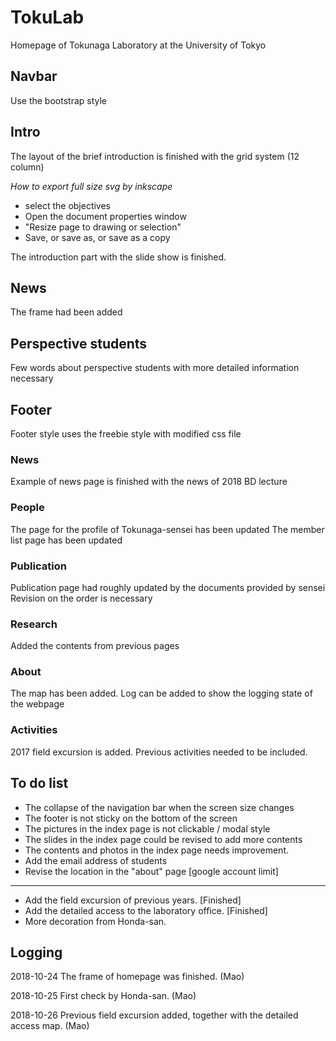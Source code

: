# TokuLab #

<!--
Author: Mao Ouyang
Date:   2018-01-26
Email:  einooumo@hotmail.com
-->

Homepage of Tokunaga Laboratory at the University of Tokyo

## Navbar ##

Use the bootstrap style

## Intro ##

The layout of the brief introduction is finished with the grid system (12 column)

_How to export full size svg by inkscape_
+ select the objectives
+ Open the document properties window
+ "Resize page to drawing or selection"
+ Save, or save as, or save as a copy

The introduction part with the slide show is finished. 

## News ##

The frame had been added

## Perspective students ##

Few words about perspective students with more detailed information necessary

## Footer ##

Footer style uses the freebie style with modified css file


### News ###

Example of news page is finished with the news of 2018 BD lecture

### People ###

The page for the profile of Tokunaga-sensei has been updated
The member list page has been updated

### Publication  ###

Publication page had roughly updated by the documents provided by sensei
Revision on the order is necessary

### Research  ###

Added the contents from previous pages

### About  ###

The map has been added. 
Log can be added to show the logging state of the webpage

### Activities ###

2017 field excursion is added.
Previous activities needed to be included.

## To do list ##

- The collapse of the navigation bar when the screen size changes
- The footer is not sticky on the bottom of the screen
- The pictures in the index page is not clickable / modal style
- The slides in the index page could be revised to add more contents
- The contents and photos in the index page needs improvement.
- Add the email address of students
- Revise the location in the "about" page [google account limit]
- ------
- Add the field excursion of previous years. [Finished]
- Add the detailed access to the laboratory office. [Finished]
- More decoration from Honda-san. 

## Logging  ##

2018-10-24    The frame of homepage was finished. (Mao)

2018-10-25    First check by Honda-san. (Mao)

2018-10-26    Previous field excursion added, together with the detailed access map. (Mao)
